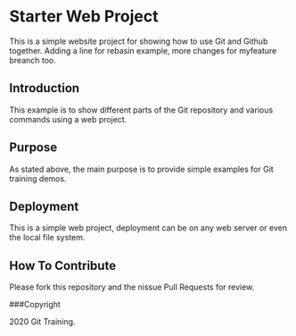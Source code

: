 # Starter Web Project

This is a simple website project for showing how to use Git and Github together. Adding a line for rebasin example, more changes for myfeature breanch too.

## Introduction

This example is to show different parts of the Git repository and various commands using a web project.

## Purpose

As stated above, the main purpose is to provide simple examples for Git training demos.

## Deployment

This is a simple web project, deployment can be on any web server or even the local file system.

## How To Contribute

Please fork this repository and the nissue Pull Requests for review.

###Copyright

2020 Git Training.
